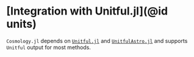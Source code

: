 # [Integration with Unitful.jl](@id units)
`Cosmology.jl` depends on [`Unitful.jl`](https://github.com/PainterQubits/Unitful.jl) and [`UnitfulAstro.jl`](https://github.com/JuliaAstro/UnitfulAstro.jl) and supports `Unitful` output for most methods.